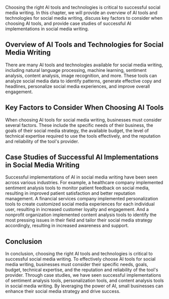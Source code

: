 
Choosing the right AI tools and technologies is critical to successful social media writing. In this chapter, we will provide an overview of AI tools and technologies for social media writing, discuss key factors to consider when choosing AI tools, and provide case studies of successful AI implementations in social media writing.

Overview of AI Tools and Technologies for Social Media Writing
--------------------------------------------------------------

There are many AI tools and technologies available for social media writing, including natural language processing, machine learning, sentiment analysis, content analysis, image recognition, and more. These tools can analyze social media data to identify patterns, generate effective copy and headlines, personalize social media experiences, and improve overall engagement.

Key Factors to Consider When Choosing AI Tools
----------------------------------------------

When choosing AI tools for social media writing, businesses must consider several factors. These include the specific needs of their business, the goals of their social media strategy, the available budget, the level of technical expertise required to use the tools effectively, and the reputation and reliability of the tool's provider.

Case Studies of Successful AI Implementations in Social Media Writing
---------------------------------------------------------------------

Successful implementations of AI in social media writing have been seen across various industries. For example, a healthcare company implemented sentiment analysis tools to monitor patient feedback on social media, resulting in improved patient satisfaction and better reputation management. A financial services company implemented personalization tools to create customized social media experiences for each individual user, resulting in increased customer loyalty and engagement. And a nonprofit organization implemented content analysis tools to identify the most pressing issues in their field and tailor their social media strategy accordingly, resulting in increased awareness and support.

Conclusion
----------

In conclusion, choosing the right AI tools and technologies is critical to successful social media writing. To effectively choose AI tools for social media writing, businesses must consider their specific needs, goals, budget, technical expertise, and the reputation and reliability of the tool's provider. Through case studies, we have seen successful implementations of sentiment analysis tools, personalization tools, and content analysis tools in social media writing. By leveraging the power of AI, small businesses can enhance their social media strategy and drive success.
